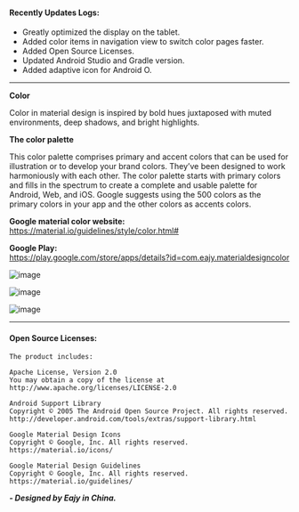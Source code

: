 #### Recently Updates Logs:  
- Greatly optimized the display on the tablet.  
- Added color items in navigation view to switch color pages faster.  
- Added Open Source Licenses.  
- Updated Android Studio and Gradle version.  
- Added adaptive icon for Android O.  

---  

**Color**  

Color in material design is inspired by bold hues juxtaposed with muted environments, deep shadows, and bright highlights.

**The color palette**  

This color palette comprises primary and accent colors that can be used for illustration or to develop your brand colors. They’ve been designed to work harmoniously with each other. The color palette starts with primary colors and fills in the spectrum to create a complete and usable palette for Android, Web, and iOS. Google suggests using the 500 colors as the primary colors in your app and the other colors as accents colors.

**Google material color website:**  
https://material.io/guidelines/style/color.html#

**Google Play:**  
https://play.google.com/store/apps/details?id=com.eajy.materialdesigncolor

![image](https://github.com/Eajy/MaterialDesignColor/blob/master/pictures/1.png)

![image](https://github.com/Eajy/MaterialDesignColor/blob/master/pictures/2.png)

![image](https://github.com/Eajy/MaterialDesignColor/blob/master/pictures/pad_1.png)
  
---  

#### Open Source Licenses:  
    The product includes:  
      
    Apache License, Version 2.0  
    You may obtain a copy of the license at  
    http://www.apache.org/licenses/LICENSE-2.0  
      
    Android Support Library  
    Copyright © 2005 The Android Open Source Project. All rights reserved. 
    http://developer.android.com/tools/extras/support-library.html    
      
    Google Material Design Icons  
    Copyright © Google, Inc. All rights reserved.  
    https://material.io/icons/
      
    Google Material Design Guidelines  
    Copyright © Google, Inc. All rights reserved.  
    https://material.io/guidelines/
  
_**- Designed by Eajy in China.**_